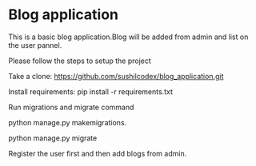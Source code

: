 
# Blog application



This is a basic blog application.Blog will be added from admin and list on the user pannel.

Please follow the steps to setup the project

Take a clone: https://github.com/sushilcodex/blog_application.git

Install requirements: pip install -r requirements.txt

Run migrations and migrate command 

python manage.py makemigrations.

python manage.py migrate


Register the user first and then add blogs from admin.